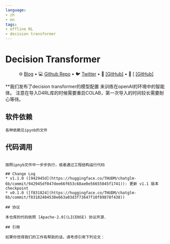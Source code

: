 ```yaml
---
language:
- zh
- en
tags:
- offline RL
- decision transformer
---
```

# Decision Transformer
<p align="center">
   🌐 <a href="https://chatglm.cn/blog" target="_blank">Blog</a> • 💻 <a href="https://github.com/THUDM/ChatGLM-6B" target="_blank">Github Repo</a> • 🐦 <a href="https://twitter.com/thukeg" target="_blank">Twitter</a> • 📃 <a href="https://arxiv.org/abs/2103.10360" target="_blank"></a> <a href="" target="_blank">[GitHub]</a> • 📃 <a href="https://arxiv.org/abs/2210.02414" target="_blank">[</a> <a href="https://github.com/THUDM/GLM-130B" target="_blank">[GitHub]</a> <br>
</p>



**我们发布了decision transformer的模型配置 来训练在openAI的环境中的智能体。
注意在导入D4RL库的时候需要重启COLAB，第一次导入的时间较长需要耐心等待。



## 软件依赖

```shell
各种依赖见ipynb的文件
```

## 代码调用 



```ipython

按照ipnyb文件中一步步执行，或者通过工程结构运行代码

## Change Log
* v1.1.0 ([942945d](https://huggingface.co/THUDM/chatglm-6b/commit/942945df047dee66f653c68ae0e56655045f1741)): 更新 v1.1 版本 checkpoint
* v0.1.0 ([f831824](https://huggingface.co/THUDM/chatglm-6b/commit/f83182484538e663a03d3f73647f10f89878f438))

## 协议

本仓库的代码依照 [Apache-2.0](LICENSE) 协议开源.

## 引用

如果你觉得我们的工作有帮助的话，请考虑引用下列论文：

